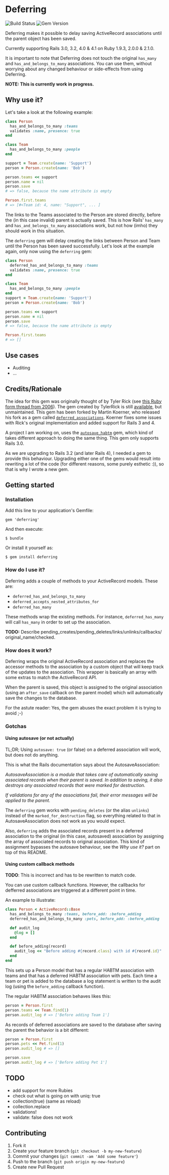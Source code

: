 # Deferring

![Build Status](http://img.shields.io/travis/robinroestenburg/deferring.svg?style=flat)
![Gem Version](http://img.shields.io/gem/v/deferring.svg?style=flat)

Deferring makes it possible to delay saving ActiveRecord associations until the
parent object has been saved.

Currently supporting Rails 3.0, 3.2, 4.0 & 4.1 on Ruby 1.9.3, 2.0.0 & 2.1.0.

It is important to note that Deferring does not touch the original `has_many`
and `has_and_belongs_to_many` associations. You can use them, without worrying
about any changed behaviour or side-effects from using Deferring.

**NOTE: This is currently work in progress.**

## Why use it?

Let's take a look at the following example:

``` ruby
class Person
  has_and_belongs_to_many :teams
  validates :name, presence: true
end

class Team
  has_and_belongs_to_many :people
end

support = Team.create(name: 'Support')
person = Person.create(name: 'Bob')

person.teams << support
person.name = nil
person.save
# => false, because the name attribute is empty

Person.first.teams
# => [#<Team id: 4, name: "Support", ... ]
```

The links to the Teams associated to the Person are stored directly, before the
(in this case invalid) parent is actually saved. This is how Rails' `has_many`
and `has_and_belongs_to_many` associations work, but not how (imho) they should
work in this situation.

The `deferring` gem will delay creating the links between Person and Team until
the Person has been saved successfully. Let's look at the example again, only
now using the `deferring` gem:

``` ruby
class Person
  deferred_has_and_belongs_to_many :teams
  validates :name, presence: true
end

class Team
  has_and_belongs_to_many :people
end
support = Team.create(name: 'Support')
person = Person.create(name: 'Bob')

person.teams << support
person.name = nil
person.save
# => false, because the name attribute is empty

Person.first.teams
# => []
```


## Use cases

* Auditing
* ...


## Credits/Rationale

The idea for this gem was originally thought of by Tyler Rick (see [this Ruby
form thread from 2006](https://www.ruby-forum.com/topic/81095)). The gem created
by TylerRick is still
[available](https://github.com/TylerRick/has_and_belongs_to_many_with_deferred_save),
but unmaintained. This gem has been forked by Martin Koerner, who released his
fork as a gem called
[`deferred_associations`](https://rubygems.org/gems/deferred_associations).
Koerner fixes some issues with Rick's original implementation and added support
for Rails 3 and 4.

A project I am working on, uses the
[`autosave_habtm`](https://rubygems.org/gems/autosave_habtm) gem, which kind of
takes different approach to doing the same thing. This gem only supports Rails
3.0.

As we are upgrading to Rails 3.2 (and later Rails 4), I needed a gem to provide
this behaviour. Upgrading either one of the gems would result into rewriting a
lot of the code (for different reasons, some purely esthetic :)), so that is why
I wrote a new gem.


## Getting started

### Installation

Add this line to your application's Gemfile:

    gem 'deferring'

And then execute:

    $ bundle

Or install it yourself as:

    $ gem install deferring


### How do I use it?

Deferring adds a couple of methods to your ActiveRecord models. These are:

- `deferred_has_and_belongs_to_many`
- `deferred_accepts_nested_attributes_for`
- `deferred_has_many`

These methods wrap the existing methods. For instance, `deferred_has_many` will
call `has_many` in order to set up the association.

**TODO:** Describe pending_creates/pending_deletes/links/unlinks/callbacks/
original_name/checked.


### How does it work?

Deferring wraps the original ActiveRecord association and replaces the accessor
methods to the association by a custom object that will keep track of the
updates to the association. This wrapper is basically an array with some extras
to match the ActiveRecord API.

When the parent is saved, this object is assigned to the original association
(using an `after_save` callback on the parent model) which will automatically
save the changes to the database.

For the astute reader: Yes, the gem abuses the exact problem it is trying to
avoid ;-)

### Gotchas

#### Using autosave (or not actually)

TL;DR; Using `autosave: true` (or false) on a deferred association will work,
but does not do anything.

This is what the Rails documentation says about the AutosaveAssociation:

_AutosaveAssociation is a module that takes care of automatically saving
associated records when their parent is saved. In addition to saving, it also
destroys any associated records that were marked for destruction._

_If validations for any of the associations fail, their error messages will be
applied to the parent._

The `deferring` gem works with `pending_deletes` (or the alias `unlinks`)
instead of the `marked_for_destruction` flag, so everything related to that in
AutosaveAssociation does not work as you would expect.

Also, `deferring` adds the associated records present in a deferred
association to the original (in this case, autosaved) association by assigning
the array of associated records to original association. This kind of assignment
bypasses the autosave behaviour, see the _Why use it?_ part on top of this
README.

#### Using custom callback methods

**TODO**: This is incorrect and has to be rewritten to match code.

You can use custom callback functions. However, the callbacks for defferred
associations are triggered at a different point in time.

An example to illustrate:

``` ruby
class Person < ActiveRecord::Base
  has_and_belongs_to_many :teams, before_add: :before_adding
  deferred_has_and_belongs_to_many :pets, before_add: :before_adding

  def audit_log
    @log = []
  end

  def before_adding(record)
    audit_log << "Before adding #{record.class} with id #{record.id}"
  end
end
```

This sets up a Person model that has a regular HABTM association with teams and
that has a deferred HABTM association with pets. Each time a team or pet is
added to the database a log statement is written to the audit log (using the
`before_adding` callback function).

The regular HABTM association behaves likes this:

``` ruby
person = Person.first
person.teams << Team.find(1)
person.audit_log # => ['Before adding Team 1']
```

As records of deferred associations are saved to the database after saving the
parent the behavior is a bit different:

``` ruby
person = Person.first
person.pets << Pet.find(1)
person.audit_log # => []

person.save
person.audit_log # => ['Before adding Pet 1']
```

## TODO

* add support for more Rubies
* check out what is going on with uniq: true
* collection(true) (same as reload)
* collection.replace
* validations!
* validate: false does not work

## Contributing

1. Fork it
2. Create your feature branch (`git checkout -b my-new-feature`)
3. Commit your changes (`git commit -am 'Add some feature'`)
4. Push to the branch (`git push origin my-new-feature`)
5. Create new Pull Request
